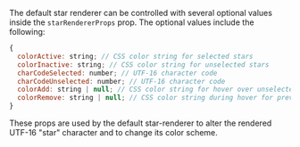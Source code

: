 The default star renderer can be controlled with several optional values inside the `starRendererProps` prop. The optional values include the following:

```jsx static
{
  colorActive: string; // CSS color string for selected stars
  colorInactive: string; // CSS color string for unselected stars
  charCodeSelected: number; // UTF-16 character code
  charCodeUnselected: number; // UTF-16 character code
  colorAdd: string | null; // CSS color string for hover over unselected stars
  colorRemove: string | null; // CSS color string during hover for previously selected stars
}
```

These props are used by the default star-renderer to alter the rendered UTF-16 "star" character and to change its color scheme.
